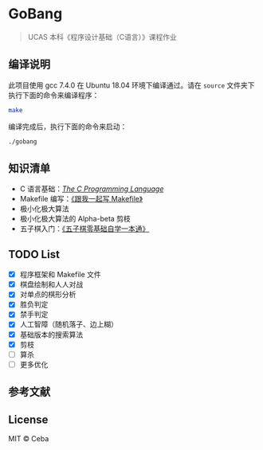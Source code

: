 # GoBang
> UCAS 本科《程序设计基础（C语言）》课程作业

## 编译说明
此项目使用 gcc 7.4.0 在 Ubuntu 18.04 环境下编译通过。请在 `source` 文件夹下执行下面的命令来编译程序：
```bash
make
```
编译完成后，执行下面的命令来启动：
```bash
./gobang
```

## 知识清单
* C 语言基础：[*The C Programming Language*](https://en.wikipedia.org/wiki/The_C_Programming_Language)
* Makefile 编写：[《跟我一起写 Makefile》](http://bbs.chinaunix.net/forum.php?mod=viewthread&tid=408225)
* 极小化极大算法
* 极小化极大算法的 Alpha-beta 剪枝
* 五子棋入门：[《五子棋零基础自学一本通》](https://tieba.baidu.com/p/6176532580)

## TODO List
- [x] 程序框架和 Makefile 文件
- [x] 棋盘绘制和人人对战
- [x] 对单点的棋形分析
- [x] 胜负判定
- [x] 禁手判定
- [x] 人工智障（随机落子、边上糊）
- [x] 基础版本的搜索算法
- [x] 剪枝
- [ ] 算杀
- [ ] 更多优化

## 参考文献


## License
MIT © Ceba